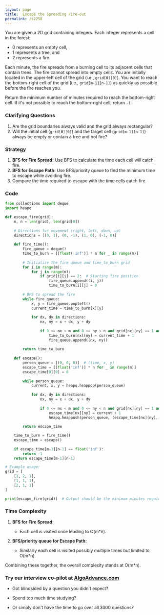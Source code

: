 ```yaml
---
layout: page
title:  Escape the Spreading Fire-out
permalink: /s2258
---
```


You are given a 2D grid containing integers. Each integer represents a cell in the forest:
- 0 represents an empty cell,
- 1 represents a tree, and
- 2 represents a fire.

Each minute, the fire spreads from a burning cell to its adjacent cells that contain trees. The fire cannot spread into empty cells. You are initially located in the upper-left cell of the grid (i.e., `grid[0][0]`). You want to reach the bottom-right cell of the grid (i.e., `grid[m-1][n-1]`) as quickly as possible before the fire reaches you.

Return the minimum number of minutes required to reach the bottom-right cell. If it's not possible to reach the bottom-right cell, return `-1`.

### Clarifying Questions
1. Are the grid boundaries always valid and the grid always rectangular?
2. Will the initial cell (`grid[0][0]`) and the target cell (`grid[m-1][n-1]`) always be empty or contain a tree and not fire?

### Strategy

1. **BFS for Fire Spread:** Use BFS to calculate the time each cell will catch fire.
2. **BFS for Escape Path:** Use BFS/priority queue to find the minimum time to escape while avoiding fire.
3. Compare the time required to escape with the time cells catch fire. 

### Code

```python
from collections import deque
import heapq

def escape_fire(grid):
    m, n = len(grid), len(grid[0])
    
    # Directions for movement (right, left, down, up)
    directions = [(0, 1), (0, -1), (1, 0), (-1, 0)]
    
    def fire_time():
        fire_queue = deque()
        time_to_burn = [[float('inf')] * n for _ in range(m)]
        
        # Initialize the fire queue and time_to_burn grid
        for i in range(m):
            for j in range(n):
                if grid[i][j] == 2:  # Starting fire position
                    fire_queue.append((i, j))
                    time_to_burn[i][j] = 0
        
        # BFS to spread the fire
        while fire_queue:
            x, y = fire_queue.popleft()
            current_time = time_to_burn[x][y]
            
            for dx, dy in directions:
                nx, ny = x + dx, y + dy
                
                if 0 <= nx < m and 0 <= ny < n and grid[nx][ny] == 1 and time_to_burn[nx][ny] == float('inf'):
                    time_to_burn[nx][ny] = current_time + 1
                    fire_queue.append((nx, ny))
        
        return time_to_burn
    
    def escape():
        person_queue = [(0, 0, 0)]  # (time, x, y)
        escape_time = [[float('inf')] * n for _ in range(m)]
        escape_time[0][0] = 0
        
        while person_queue:
            current, x, y = heapq.heappop(person_queue)
            
            for dx, dy in directions:
                nx, ny = x + dx, y + dy
                
                if 0 <= nx < m and 0 <= ny < n and grid[nx][ny] == 1 and current + 1 < escape_time[nx][ny] and current + 1 < time_to_burn[nx][ny]:
                    escape_time[nx][ny] = current + 1
                    heapq.heappush(person_queue, (escape_time[nx][ny], nx, ny))
        
        return escape_time

    time_to_burn = fire_time()
    escape_time = escape()
    
    if escape_time[m-1][n-1] == float('inf'):
        return -1
    return escape_time[m-1][n-1]

# Example usage:
grid = [
    [1, 2, 1],
    [1, 1, 1],
    [2, 1, 1]
]

print(escape_fire(grid))  # Output should be the minimum minutes required to escape or -1 if impossible
```

### Time Complexity

1. **BFS for Fire Spread:**
   - Each cell is visited once leading to O(m*n).

2. **BFS/priority queue for Escape Path:**
   - Similarly each cell is visited possibly multiple times but limited to O(m*n).

Combining these together, the overall complexity stands at O(m*n).


### Try our interview co-pilot at [AlgoAdvance.com](https://algoAdvance.com)

- Got blindsided by a question you didn't expect?

- Spend too much time studying?

- Or simply don't have the time to go over all 3000 questions?

